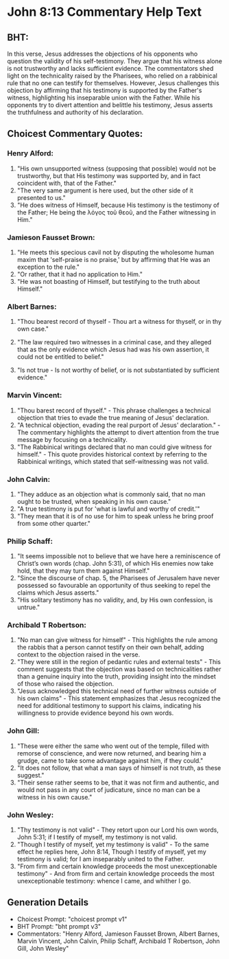 # John 8:13 Commentary Help Text

## BHT:
In this verse, Jesus addresses the objections of his opponents who question the validity of his self-testimony. They argue that his witness alone is not trustworthy and lacks sufficient evidence. The commentators shed light on the technicality raised by the Pharisees, who relied on a rabbinical rule that no one can testify for themselves. However, Jesus challenges this objection by affirming that his testimony is supported by the Father's witness, highlighting his inseparable union with the Father. While his opponents try to divert attention and belittle his testimony, Jesus asserts the truthfulness and authority of his declaration.

## Choicest Commentary Quotes:
### Henry Alford:
1. "His own unsupported witness (supposing that possible) would not be trustworthy, but that His testimony was supported by, and in fact coincident with, that of the Father."
2. "The very same argument is here used, but the other side of it presented to us."
3. "He does witness of Himself, because His testimony is the testimony of the Father; He being the λόγος τοῦ θεοῦ, and the Father witnessing in Him."

### Jamieson Fausset Brown:
1. "He meets this specious cavil not by disputing the wholesome human maxim that 'self-praise is no praise,' but by affirming that He was an exception to the rule."
2. "Or rather, that it had no application to Him."
3. "He was not boasting of Himself, but testifying to the truth about Himself."

### Albert Barnes:
1. "Thou bearest record of thyself - Thou art a witness for thyself, or in thy own case." 

2. "The law required two witnesses in a criminal case, and they alleged that as the only evidence which Jesus had was his own assertion, it could not be entitled to belief." 

3. "Is not true - Is not worthy of belief, or is not substantiated by sufficient evidence."

### Marvin Vincent:
1. "Thou barest record of thyself." - This phrase challenges a technical objection that tries to evade the true meaning of Jesus' declaration.
2. "A technical objection, evading the real purport of Jesus' declaration." - The commentary highlights the attempt to divert attention from the true message by focusing on a technicality.
3. "The Rabbinical writings declared that no man could give witness for himself." - This quote provides historical context by referring to the Rabbinical writings, which stated that self-witnessing was not valid.

### John Calvin:
1. "They adduce as an objection what is commonly said, that no man ought to be trusted, when speaking in his own cause."
2. "A true testimony is put for 'what is lawful and worthy of credit.'"
3. "They mean that it is of no use for him to speak unless he bring proof from some other quarter."

### Philip Schaff:
1. "It seems impossible not to believe that we have here a reminiscence of Christ’s own words (chap. John 5:31), of which His enemies now take hold, that they may turn them against Himself."
2. "Since the discourse of chap. 5, the Pharisees of Jerusalem have never possessed so favourable an opportunity of thus seeking to repel the claims which Jesus asserts."
3. "His solitary testimony has no validity, and, by His own confession, is untrue."

### Archibald T Robertson:
1. "No man can give witness for himself" - This highlights the rule among the rabbis that a person cannot testify on their own behalf, adding context to the objection raised in the verse.
2. "They were still in the region of pedantic rules and external tests" - This comment suggests that the objection was based on technicalities rather than a genuine inquiry into the truth, providing insight into the mindset of those who raised the objection.
3. "Jesus acknowledged this technical need of further witness outside of his own claims" - This statement emphasizes that Jesus recognized the need for additional testimony to support his claims, indicating his willingness to provide evidence beyond his own words.

### John Gill:
1. "These were either the same who went out of the temple, filled with remorse of conscience, and were now returned, and bearing him a grudge, came to take some advantage against him, if they could."
2. "It does not follow, that what a man says of himself is not truth, as these suggest."
3. "Their sense rather seems to be, that it was not firm and authentic, and would not pass in any court of judicature, since no man can be a witness in his own cause."

### John Wesley:
1. "Thy testimony is not valid" - They retort upon our Lord his own words, John 5:31; if I testify of myself, my testimony is not valid.
2. "Though I testify of myself, yet my testimony is valid" - To the same effect he replies here, John 8:14, Though I testify of myself, yet my testimony is valid; for I am inseparably united to the Father.
3. "From firm and certain knowledge proceeds the most unexceptionable testimony" - And from firm and certain knowledge proceeds the most unexceptionable testimony: whence I came, and whither I go.


## Generation Details
- Choicest Prompt: "choicest prompt v1"
- BHT Prompt: "bht prompt v3"
- Commentators: "Henry Alford, Jamieson Fausset Brown, Albert Barnes, Marvin Vincent, John Calvin, Philip Schaff, Archibald T Robertson, John Gill, John Wesley"
